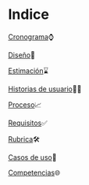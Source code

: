 # Indice
[Cronograma](https://github.com/DanielBacelis/Proyecto_FDS/blob/main/Sengunda%20entrega/Cronograma.md)⌚

[Diseño](https://github.com/DanielBacelis/Proyecto_FDS/blob/main/Sengunda%20entrega/Dise%C3%B1o.md)🎨

[Estimación](https://github.com/DanielBacelis/Proyecto_FDS/blob/main/Sengunda%20entrega/Estimaci%C3%B3n.md)⌛

[Historias de usuario](https://github.com/DanielBacelis/Proyecto_FDS/blob/main/Sengunda%20entrega/Historias_de_Usuario.md)🧍‍♂️

[Proceso](https://github.com/DanielBacelis/Proyecto_FDS/blob/main/Sengunda%20entrega/Proceso.md)📈

[Requisitos](https://github.com/DanielBacelis/Proyecto_FDS/blob/main/Sengunda%20entrega/Requisitos.md)✅

[Rubrica](https://github.com/DanielBacelis/Proyecto_FDS/blob/main/Sengunda%20entrega/Rubrica.md)🛠️

[Casos de uso](https://github.com/DanielBacelis/Proyecto_FDS/blob/main/Sengunda%20entrega/casos_de_uso.md)🤔

[Competencias](https://github.com/DanielBacelis/Proyecto_FDS/blob/main/Sengunda%20entrega/competencias.md)🌐
